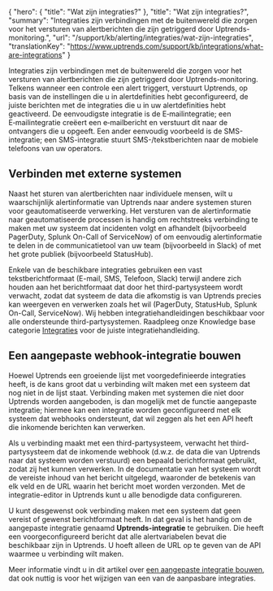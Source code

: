 {
  "hero": {
    "title": "Wat zijn integraties?"
  },
  "title": "Wat zijn integraties?",
  "summary": "Integraties zijn verbindingen met de buitenwereld die zorgen voor het versturen van alertberichten die zijn getriggerd door Uptrends-monitoring.",
  "url": "/support/kb/alerting/integraties/wat-zijn-integraties",
  "translationKey": "https://www.uptrends.com/support/kb/integrations/what-are-integrations"
}

Integraties zijn verbindingen met de buitenwereld die zorgen voor het versturen van alertberichten die zijn getriggerd door Uptrends-monitoring. Telkens wanneer een controle een alert triggert, verstuurt Uptrends, op basis van de instellingen die u in alertdefinities hebt geconfigureerd, de juiste berichten met de integraties die u in uw alertdefinities hebt geactiveerd. De eenvoudigste integratie is de E‑mailintegratie; een E‑mailintegratie creëert een e‑mailbericht en verstuurt dit naar de ontvangers die u opgeeft. Een ander eenvoudig voorbeeld is de SMS-integratie; een SMS-integratie stuurt SMS-/tekstberichten naar de mobiele telefoons van uw operators.

## Verbinden met externe systemen

Naast het sturen van alertberichten naar individuele mensen, wilt u waarschijnlijk alertinformatie van Uptrends naar andere systemen sturen voor geautomatiseerde verwerking. Het versturen van de alertinformatie naar geautomatiseerde processen is handig om rechtstreeks verbinding te maken met uw systeem dat incidenten volgt en afhandelt (bijvoorbeeld PagerDuty, Splunk On-Call of ServiceNow) of om eenvoudig alertinformatie te delen in de communicatietool van uw team (bijvoorbeeld in Slack) of met het grote publiek (bijvoorbeeld StatusHub).

Enkele van de beschikbare integraties gebruiken een vast tekstberichtformaat (E-mail, SMS, Telefoon, Slack) terwijl andere zich houden aan het berichtformaat dat door het third-partysysteem wordt verwacht, zodat dat systeem de data die afkomstig is van Uptrends precies kan weergeven en verwerken zoals het wil (PagerDuty, StatusHub, Splunk On-Call, ServiceNow). Wij hebben integratiehandleidingen beschikbaar voor alle ondersteunde third-partysystemen. Raadpleeg onze Knowledge base categorie [Integraties](/support/kb/alerting/integraties) voor de juiste integratiehandleiding.

## Een aangepaste webhook-integratie bouwen

Hoewel Uptrends een groeiende lijst met voorgedefinieerde integraties heeft, is de kans groot dat u verbinding wilt maken met een systeem dat nog niet in de lijst staat. Verbinding maken met systemen die niet door Uptrends worden aangeboden, is dan mogelijk met de functie aangepaste integratie; hiermee kan een integratie worden geconfigureerd met elk systeem dat webhooks ondersteunt, dat wil zeggen als het een API heeft die inkomende berichten kan verwerken.

Als u verbinding maakt met een third-partysysteem, verwacht het third-partysysteem dat de inkomende webhook (d.w.z. de data die van Uptrends naar dat systeem worden verstuurd) een bepaald berichtformaat gebruikt, zodat zij het kunnen verwerken. In de documentatie van het systeem wordt de vereiste inhoud van het bericht uitgelegd, waaronder de betekenis van elk veld en de URL waarin het bericht moet worden verzonden. Met de integratie-editor in Uptrends kunt u alle benodigde data configureren.

U kunt desgewenst ook verbinding maken met een systeem dat geen vereist of gewenst berichtformaat heeft. In dat geval is het handig om de aangepaste integratie genaamd **Uptrends-integratie** te gebruiken. Die heeft een voorgeconfigureerd bericht dat alle alertvariabelen bevat die beschikbaar zijn in Uptrends. U hoeft alleen de URL op te geven van de API waarmee u verbinding wilt maken.

Meer informatie vindt u in dit artikel over [een aangepaste integratie bouwen](/support/kb/alerting/integraties/aangepaste-integraties), dat ook nuttig is voor het wijzigen van een van de aanpasbare integraties.
